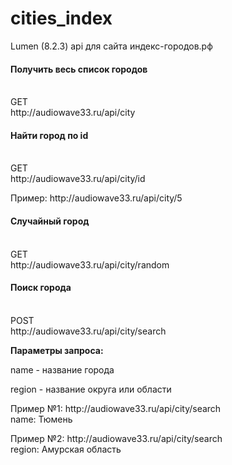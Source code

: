 # cities_index
Lumen (8.2.3)
api для сайта индекс-городов.рф
<div>
		<h4>Получить весь список городов</h4>
		<p><br>GET</br>http://audiowave33.ru/api/city</p>
	</div>
	<div>
		<h4>Найти город по id</h4>
		<p><br>GET</br>http://audiowave33.ru/api/city/id</p>
		<p>Пример: http://audiowave33.ru/api/city/5</p>
	</div>
	<div>
		<h4>Случайный город</h4>
		<p><br>GET</br>http://audiowave33.ru/api/city/random</p>
	</div>
	<div>
		<h4>Поиск города</h4>
		<p><br>POST</br>http://audiowave33.ru/api/city/search</p>
		<p><b>Параметры запроса:</b></p>
		<p>name - название города</p>
		<p>region - название округа или области</p>
		<p>Пример №1: http://audiowave33.ru/api/city/search<br>
			name: Тюмень</p>
		<p>Пример №2: http://audiowave33.ru/api/city/search<br>
			region: Амурская область</p>
	</div>
